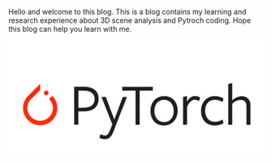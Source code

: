 Hello and welcome to this blog. This is a blog contains my learning and research experience about 3D scene analysis and Pytroch coding. Hope this blog can help you learn with me.

![Image of pytorch logo](images/pytorch.png)

